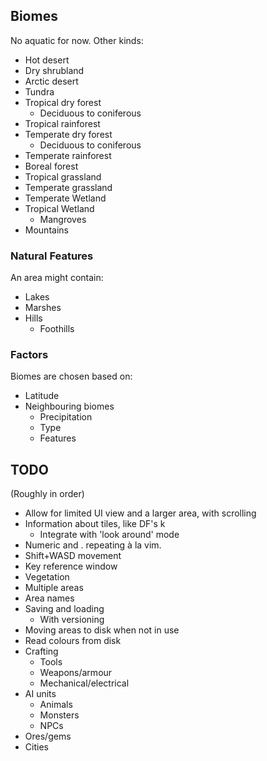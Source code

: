 ## Biomes

No aquatic for now. Other kinds:

- Hot desert
- Dry shrubland
- Arctic desert
- Tundra
- Tropical dry forest
	- Deciduous to coniferous
- Tropical rainforest
- Temperate dry forest
	- Deciduous to coniferous
- Temperate rainforest
- Boreal forest
- Tropical grassland
- Temperate grassland
- Temperate Wetland
- Tropical Wetland
	- Mangroves
- Mountains

### Natural Features

An area might contain:

- Lakes
- Marshes
- Hills
	- Foothills

### Factors

Biomes are chosen based on:
- Latitude
- Neighbouring biomes
	- Precipitation
	- Type
	- Features

## TODO

(Roughly in order)

- Allow for limited UI view and a larger area, with scrolling
- Information about tiles, like DF's k
	- Integrate with 'look around' mode
- Numeric and . repeating à la vim.
- Shift+WASD movement
- Key reference window
- Vegetation
- Multiple areas
- Area names
- Saving and loading
	- With versioning
- Moving areas to disk when not in use
- Read colours from disk
- Crafting
	- Tools
	- Weapons/armour
	- Mechanical/electrical
- AI units
	- Animals
	- Monsters
	- NPCs
- Ores/gems
- Cities
